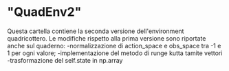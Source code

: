 # "QuadEnv2" 
Questa cartella contiene la seconda versione dell'environment quadricottero. 
Le modifiche rispetto alla prima versione sono riportate anche sul quaderno:
-normalizzazione di action_space e obs_space tra -1 e 1 per ogni valore;
-implementazione del metodo di runge kutta tamite vettori
-trasformazione del self.state in np.array

